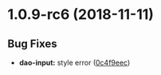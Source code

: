 <a name="1.0.9-rc6"></a>
# 1.0.9-rc6 (2018-11-11)


## Bug Fixes

- **dao-input:** style error
  ([0c4f9eec](https://github.com/DaoCloud/dao-style-vue/commit/0c4f9eecc924977e8a87079db3e5e4cb9acd118d))

